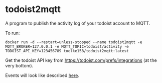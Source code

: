 # todoist2mqtt
A program to publish the activity log of your todoist account to MQTT.

To run:

```
docker run -d --restart=unless-stopped --name todoist2mqtt -e MQTT_BROKER=127.0.0.1 -e MQTT_TOPIC=todoist/activity -e TODOIST_API_KEY=123456789 toelke158/todoist2mqtt:latest
```

Get the todoist API key from https://todoist.com/prefs/integrations (at the very bottom).

Events will look like described [here](https://developer.todoist.com/sync/v8/#activity).
